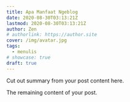 ```yaml
---
title: Apa Manfaat Ngeblog
date: 2020-08-30T03:13:21Z
lastmod: 2020-08-30T03:13:21Z
author: Zen
# authorlink: https://author.site
cover: /img/avatar.jpg
tags:
  - menulis
# showcase: true
draft: true
---
```


Cut out summary from your post content here.

<!--more-->

The remaining content of your post.
